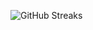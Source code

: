 ![GitHub Streaks](https://github-streaks-mqc9.onrender.com/streak/happilli/image?theme=midnight&cache_bust=1743851902&lang=ja)
